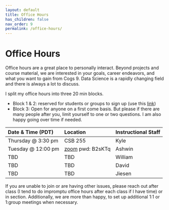 ```yaml
---
layout: default
title: Office Hours
has_children: false
nav_order: 9
permalink: /office-hours/
---
```

# Office Hours
Office hours are a great place to personally interact. Beyond projects and course material, we are interested in your goals, career endeavors, and what you want to gain from Cogs 9. Data Science is a rapidly changing field and there is always a lot to discuss.

I split my office hours into three 20 min blocks.

- Block 1 & 2: reserved for students or groups to sign up (use this [link](https://docs.google.com/spreadsheets/d/1jtsbQL55JvpUGZjcG13DoCZRYn6nAzpSX5dWE48yVAc/edit?usp=sharing))
- Block 3: Open for anyone on a first come basis. But please if there are many people after you, limit yourself to one or two questions. I am also happy going over time if needed.


| Date & Time (PDT)   | Location              | Instructional Staff |
|:--------------------|:----------------------|:------------------- |
| Thursday @ 3:30 pm  | CSB 255               | Kyle                |
| Tuesday @ 12:00 pm  | [zoom](https://ucsd.zoom.us/j/7555042872?pwd=dStFTDBGNjc5K2VBaXBLWjcyT0l5UT09) pwd: B2sKTq                 | Ashwin              |
| TBD                 | TBD                   | William             |
| TBD                 | TBD                   | David               |
| TBD                 | TBD                   | Jiesen              |


If you are unable to join or are having other issues, please reach out after class (I tend to do impromptu office hours after each class if I have time) or in section. Additionally, we are more than happy, to set up additional 1:1 or 1:group meetings when necessary.

